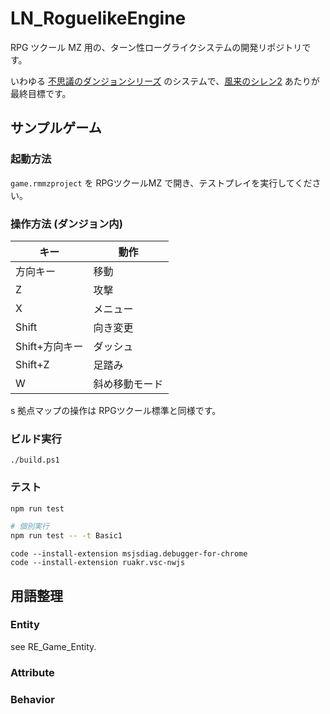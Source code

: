 LN_RoguelikeEngine
==========

RPG ツクール MZ 用の、ターン性ローグライクシステムの開発リポジトリです。

いわゆる [不思議のダンジョンシリーズ](https://ja.wikipedia.org/wiki/%E4%B8%8D%E6%80%9D%E8%AD%B0%E3%81%AE%E3%83%80%E3%83%B3%E3%82%B8%E3%83%A7%E3%83%B3) のシステムで、[風来のシレン2](https://ja.wikipedia.org/wiki/%E4%B8%8D%E6%80%9D%E8%AD%B0%E3%81%AE%E3%83%80%E3%83%B3%E3%82%B8%E3%83%A7%E3%83%B3_%E9%A2%A8%E6%9D%A5%E3%81%AE%E3%82%B7%E3%83%AC%E3%83%B32_%E9%AC%BC%E8%A5%B2%E6%9D%A5!%E3%82%B7%E3%83%AC%E3%83%B3%E5%9F%8E!) あたりが最終目標です。

サンプルゲーム
----------

### 起動方法

`game.rmmzproject` を RPGツクールMZ で開き、テストプレイを実行してください。

### 操作方法 (ダンジョン内)

| キー | 動作 |
|---|---|
| 方向キー | 移動 |
| Z | 攻撃 |
| X | メニュー |
| Shift | 向き変更 |
| Shift+方向キー | ダッシュ |
| Shift+Z | 足踏み |
| W | 斜め移動モード |
s
拠点マップの操作は RPGツクール標準と同様です。


### ビルド実行

```
./build.ps1
```

### テスト

```sh
npm run test

# 個別実行
npm run test -- -t Basic1
```

```
code --install-extension msjsdiag.debugger-for-chrome
code --install-extension ruakr.vsc-nwjs
```



用語整理
----------

### Entity

see RE_Game_Entity.

### Attribute



### Behavior

